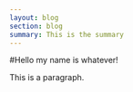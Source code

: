 ```yaml
---
layout: blog
section: blog
summary: This is the summary
---
```


#Hello my name is whatever!

This is a paragraph.
